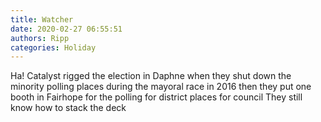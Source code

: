 ```yaml
---
title: Watcher
date: 2020-02-27 06:55:51
authors: Ripp
categories: Holiday
---
```


 Ha!   Catalyst rigged the election in Daphne when they shut down the minority polling places during the mayoral race in 2016 then they put one booth in Fairhope for the polling for district places for council
They still know how to stack the deck